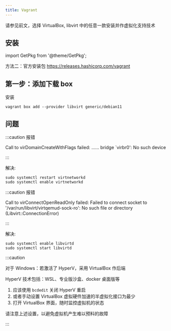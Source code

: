 ```yaml
---
title: Vagrant
---
```


请参见前文，选择 VirtualBox, libvirt 中的任意一款安装并作虚拟化支持技术

## 安装

import GetPkg from '@theme/GetPkg';

<GetPkg name="vagrant" dnf winget />

方法二：官方安装包 https://releases.hashicorp.com/vagrant

## 第一步：添加下载 box

安装

    vagrant box add --provider libvirt generic/debian11

## 问题

:::caution 报错

Call to virDomainCreateWithFlags failed: …… bridge `virbr0': No such device

:::

解决:

    sudo systemctl restart virtnetworkd
    sudo systemctl enable virtnetworkd

:::caution 报错

Call to virConnectOpenReadOnly failed: Failed to connect socket to '/var/run/libvirt/virtqemud-sock-ro': No such file or directory (Libvirt::ConnectionError)

:::

解决:

```shell
sudo systemctl enable libvirtd
sudo systemctl start libvirtd
```

:::caution

对于 Windows：若激活了 HyperV，采用 VirtualBox 作后端

HyperV 技术包括：WSL、专业版沙盒、docker 桌面版等

1. 应该使用 `bcdedit` 关闭 HyperV 重启
2. 或者手动设置 VirtualBox 虚拟硬件加速的半虚拟化接口为最少
3. 打开 VirtualBox 界面，随时监控虚拟机的状态

请注意上述设置，以避免虚拟机产生难以预料的故障

:::
